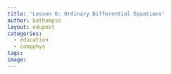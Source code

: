 ```yaml
---
title: 'Lesson 6: Ordinary Differential Equations'
author: bathompso
layout: edupost
categories:
  - education
  - compphys
tags:
image: 
---
```



